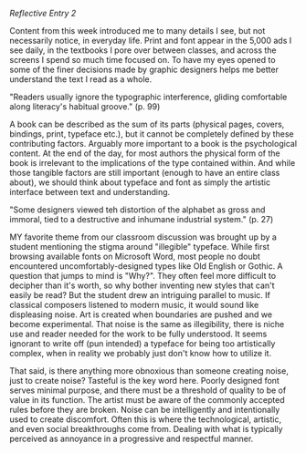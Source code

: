 _Reflective Entry 2_

Content from this week introduced me to many details I see, but not necessarily notice, in everyday life. Print and font appear in the 
5,000 ads I see daily, in the textbooks I pore over between classes, and across the screens I spend so much time focused on. To have my
eyes opened to some of the finer decisions made by graphic designers helps me better understand the text I read as a whole. 

  "Readers usually  ignore the typographic interference, gliding comfortable along literacy's habitual groove." (p. 99)

A book can be described as the sum of its parts (physical pages, covers, bindings, print, typeface etc.), but it cannot be completely 
defined by these contributing factors. Arguably more important to a book is the psychological content. At the end of the day, for most 
authors the physical form of the book is irrelevant to the implications of the type contained within. And while those tangible factors are still important 
(enough to have an entire class about), we should think about typeface and font as simply the artistic interface between text and 
understanding.

"Some designers viewed teh distortion of the alphabet as gross and immoral, tied to a destructive and inhumane industrial system." (p. 27)

MY favorite theme from our classroom discussion was brought up by a student mentioning the stigma around "illegible" typeface. While first browsing 
available fonts on Microsoft Word, most people no doubt encountered uncomfortably-designed types like Old English or Gothic. A question that jumps
to mind is "Why?". They often feel more difficult to decipher than it's worth, so why bother inventing new styles that can't easily be read?
But the student drew an intriguing parallel to music. If classical composers listened to modern music, it would sound like displeasing noise.
Art is created when boundaries are pushed and we become experimental. That noise is the same as illegibility, there is niche use and reader needed
for the work to be fully understood. It seems ignorant to write off (pun intended) a typeface for being too artistically complex, when in reality
we probably just don't know how to utilize it. 

That said, is there anything more obnoxious than someone creating noise, just to create noise? Tasteful is the key word here. Poorly designed font
serves minimal purpose, and there must be a threshold of quality to be of value in its function. The artist must be aware of the commonly 
accepted rules before they are broken. Noise can be intelligently and intentionally used to create discomfort. Often this is where the technological, 
artistic, and even social breakthroughs come from. Dealing with what is typically perceived as annoyance in a progressive and respectful manner.
